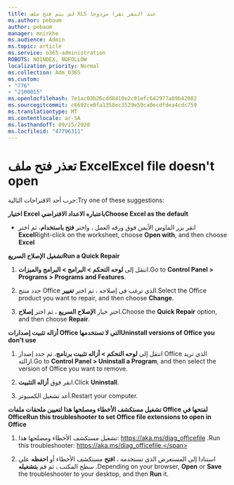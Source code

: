 ```yaml
---
title: لم يتم فتح ملف XLS عند النقر نقرا مزدوجا
ms.author: pebaum
author: pebaum
manager: mnirkhe
ms.audience: Admin
ms.topic: article
ms.service: o365-administration
ROBOTS: NOINDEX, NOFOLLOW
localization_priority: Normal
ms.collection: Adm_O365
ms.custom:
- "776"
- "2100015"
ms.openlocfilehash: 7e1ac03b26cdd8410e2c01efc642977a89b42082
ms.sourcegitcommit: c6692ce0fa1358ec3529e59ca0ecdfdea4cdc759
ms.translationtype: MT
ms.contentlocale: ar-SA
ms.lasthandoff: 09/15/2020
ms.locfileid: "47796311"
---
```

# <a name="excel-file-doesnt-open"></a><span data-ttu-id="0a53c-102">تعذر فتح ملف Excel</span><span class="sxs-lookup"><span data-stu-id="0a53c-102">Excel file doesn't open</span></span>

<span data-ttu-id="0a53c-103">جرب أحد الاقتراحات التالية:</span><span class="sxs-lookup"><span data-stu-id="0a53c-103">Try one of these suggestions:</span></span>

<span data-ttu-id="0a53c-104">**اختيار Excel باعتباره الاعداد الافتراضي**</span><span class="sxs-lookup"><span data-stu-id="0a53c-104">**Choose Excel as the default**</span></span>

* <span data-ttu-id="0a53c-105">انقر بزر الماوس الأيمن فوق ورقه العمل ، واختر **فتح باستخدام**، ثم اختر **Excel**</span><span class="sxs-lookup"><span data-stu-id="0a53c-105">Right-click on the worksheet, choose **Open with**, and then choose **Excel**</span></span>

<span data-ttu-id="0a53c-106">**تشغيل الإصلاح السريع**</span><span class="sxs-lookup"><span data-stu-id="0a53c-106">**Run a Quick Repair**</span></span>

1. <span data-ttu-id="0a53c-107">انتقل إلى **لوحه التحكم > البرامج > البرامج والميزات**.</span><span class="sxs-lookup"><span data-stu-id="0a53c-107">Go to **Control Panel > Programs > Programs and Features**.</span></span>

2. <span data-ttu-id="0a53c-108">حدد منتج Office الذي ترغب في إصلاحه ، ثم اختر **تغيير**.</span><span class="sxs-lookup"><span data-stu-id="0a53c-108">Select the Office product you want to repair, and then choose **Change**.</span></span>

3. <span data-ttu-id="0a53c-109">اختر خيار **الإصلاح السريع** ، ثم اختر **إصلاح**.</span><span class="sxs-lookup"><span data-stu-id="0a53c-109">Choose the **Quick Repair** option, and then choose **Repair**.</span></span>

<span data-ttu-id="0a53c-110">**أزاله تثبيت إصدارات Office التي لا تستخدمها**</span><span class="sxs-lookup"><span data-stu-id="0a53c-110">**Uninstall versions of Office you don't use**</span></span>

1. <span data-ttu-id="0a53c-111">انتقل إلى **لوحه التحكم > أزاله تثبيت برنامج**، ثم حدد إصدار Office الذي تريد ازالته.</span><span class="sxs-lookup"><span data-stu-id="0a53c-111">Go to **Control Panel > Uninstall a Program**, and then select the version of Office you want to remove.</span></span>

2. <span data-ttu-id="0a53c-112">انقر فوق **أزاله التثبيت**.</span><span class="sxs-lookup"><span data-stu-id="0a53c-112">Click **Uninstall**.</span></span>

3. <span data-ttu-id="0a53c-113">أعد تشغيل الكمبيوتر.</span><span class="sxs-lookup"><span data-stu-id="0a53c-113">Restart your computer.</span></span>

<span data-ttu-id="0a53c-114">**تشغيل مستكشف الأخطاء ومصلحها هذا لتعيين ملحقات ملفات Office لفتحها في Office**</span><span class="sxs-lookup"><span data-stu-id="0a53c-114">**Run this troubleshooter to set Office file extensions to open in Office**</span></span>

1. <span data-ttu-id="0a53c-115">تشغيل مستكشف الأخطاء ومصلحها هذا: https://aka.ms/diag_officefile .</span><span class="sxs-lookup"><span data-stu-id="0a53c-115">Run this troubleshooter: https://aka.ms/diag_officefile.</span></span>

2. <span data-ttu-id="0a53c-116">استنادا إلى المستعرض الذي تستخدمه ، **افتح** مستكشف الأخطاء أو **احفظه** علي سطح المكتب ، ثم قم **بتشغيله** .</span><span class="sxs-lookup"><span data-stu-id="0a53c-116">Depending on your browser, **Open** or **Save** the troubleshooter to your desktop, and then **Run** it.</span></span>
